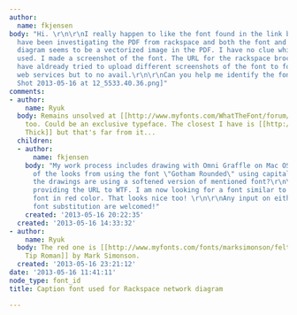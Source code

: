 ```yaml
---
author:
  name: fkjensen
body: "Hi. \r\n\r\nI really happen to like the font found in the link below.\r\n\r\nI
  have been investigating the PDF from rackspace and both the font and the acutal
  diagram seems to be a vectorized image in the PDF. I have no clue which font is
  used. I made a screenshot of the font. The URL for the rackspace brochure is\r\n\r\nhttp://c1776742.cdn.cloudfiles.rackspacecloud.com/downloads/pdfs/RackspaceCriticalApplicationServicesAdobeCQ.pdf\r\n\r\nI
  have aldready tried to upload different screenshots of the font to font identification
  web services but to no avail.\r\n\r\nCan you help me identify the font?\r\n\r\n[img:sites/default/files/old-images/Screen
  Shot 2013-05-16 at 12_5533.40.36.png]"
comments:
- author:
    name: Ryuk
  body: Remains unsolved at [[http://www.myfonts.com/WhatTheFont/forum/case/477179|WTF]]
    too. Could be an exclusive typeface. The closest I have is [[http://www.myfonts.com/fonts/fabulousrice/dumb-thick|Dumb
    Thick]] but that's far from it...
  children:
  - author:
      name: fkjensen
    body: "My work process includes drawing with Omni Graffle on Mac OS X. I some
      of the looks from using the font \"Gotham Rounded\" using capital letters. Perhaps
      the drawings are using a softened version of mentioned font?\r\n\r\nThanks for
      providing the URL to WTF. I am now looking for a font similar to the handwritten
      font in red color. That looks nice too! \r\n\r\nAny input on either font or
      font substitution are welcomed!"
    created: '2013-05-16 20:22:35'
  created: '2013-05-16 14:33:32'
- author:
    name: Ryuk
  body: The red one is [[http://www.myfonts.com/fonts/marksimonson/felt-tip-roman|Felt
    Tip Roman]] by Mark Simonson.
  created: '2013-05-16 23:21:12'
date: '2013-05-16 11:41:11'
node_type: font_id
title: Caption font used for Rackspace network diagram

---
```

